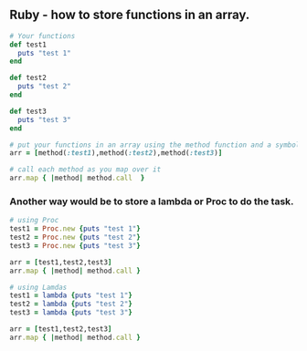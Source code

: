## Ruby - how to store functions in an array.

```ruby
# Your functions
def test1
  puts "test 1"
end

def test2
  puts "test 2"
end

def test3
  puts "test 3"
end

# put your functions in an array using the method function and a symbol.
arr = [method(:test1),method(:test2),method(:test3)]

# call each method as you map over it
arr.map { |method| method.call  }
```

### Another way would be to store a lambda or Proc to do the task.
```ruby
# using Proc
test1 = Proc.new {puts "test 1"}
test2 = Proc.new {puts "test 2"}
test3 = Proc.new {puts "test 3"}

arr = [test1,test2,test3]
arr.map { |method| method.call }

# using Lamdas
test1 = lambda {puts "test 1"}
test2 = lambda {puts "test 2"}
test3 = lambda {puts "test 3"}

arr = [test1,test2,test3]
arr.map { |method| method.call }
```
